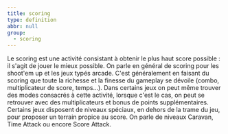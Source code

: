 ```yaml
---
title: scoring
type: definition
abbr: null
group:
  - scoring
---
```

Le scoring est une activité consistant à obtenir le plus haut score possible : il s'agit de jouer le mieux possible. On parle en général de scoring pour les shoot'em up et les jeux typés arcade. C'est généralement en faisant du scoring que toute la richesse et la finesse du gameplay se dévoile (combo, multiplicateur de score, temps...). Dans certains jeux on peut même trouver des modes consacrés à cette activité, lorsque c'est le cas, on peut se retrouver avec des multiplicateurs et bonus de points supplémentaires.  
Certains jeux disposent de niveaux spéciaux, en dehors de la trame du jeu, pour proposer un terrain propice au score. On parle de niveaux Caravan, Time Attack ou encore Score Attack.
